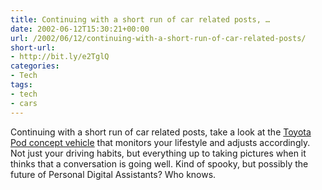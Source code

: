 ```yaml
---
title: Continuing with a short run of car related posts, …
date: 2002-06-12T15:30:21+00:00
url: /2002/06/12/continuing-with-a-short-run-of-car-related-posts/
short-url:
- http://bit.ly/e2TglQ
categories:
- Tech
tags:
- tech
- cars
---
```

Continuing with a short run of car related posts, take a look at the <a href="http://www.toyota.com/html/shop/look_ahead/conceptcar.html#pod">Toyota Pod concept vehicle</a> that monitors your lifestyle and adjusts accordingly. Not just your driving habits, but everything up to taking pictures when it thinks that a conversation is going well. Kind of spooky, but possibly the future of Personal Digital Assistants? Who knows.